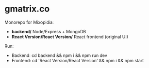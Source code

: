 ﻿# gmatrix.co

Monorepo for Mixopidia:

- **backend/**  Node/Express + MongoDB
- **React Version/React Version/**  React frontend (original UI)

Run:
- Backend:  cd backend && npm i && npm run dev
- Frontend: cd 'React Version/React Version' && npm i && npm start
